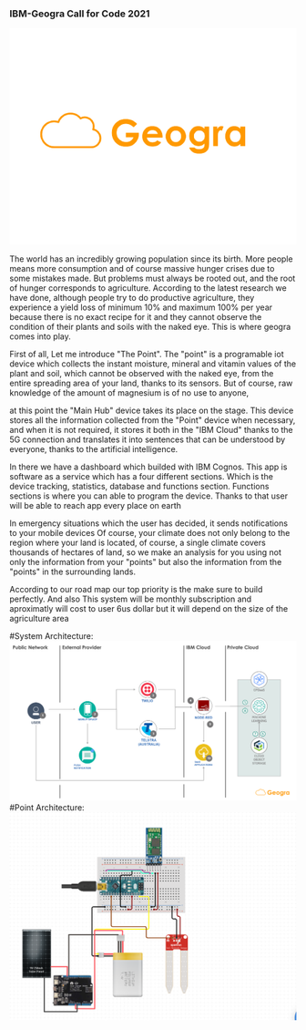 ### IBM-Geogra  Call for Code 2021

![alt text](https://github.com/enf3tri/geogra/blob/main/geogra-removebg-preview(1).png?raw=true)

The world has an incredibly growing population since its birth. More people means more consumption and of course massive hunger crises due to some mistakes made. But problems must always be rooted out, and the root of hunger corresponds to agriculture. According to the latest research we have done, although people try to do productive agriculture, they experience a yield loss of minimum 10% and maximum 100% per year because there is no exact recipe for it and they cannot observe the condition of their plants and soils with the naked eye. This is where geogra comes into play. 

First of all, Let me introduce "The Point". The "point" is a programable iot device which collects the instant moisture, mineral and vitamin values of the plant and soil, which cannot be observed with the naked eye, from the entire spreading area of your land, thanks to its sensors. But of course, raw knowledge of the amount of magnesium is of no use to anyone, 

at this point the "Main Hub" device takes its place on the stage. This device stores all the information collected from the "Point" device when necessary, and when it is not required, it stores it both in the "IBM Cloud" thanks to the 5G connection and translates it into sentences that can be understood by everyone, thanks to the artificial intelligence.

In there we have a dashboard which builded with IBM Cognos. This app is software as a service which has a four different sections. Which is the device tracking, statistics, database and functions section. Functions sections is where you can able to program the device. Thanks to that user will be able to reach app every place on earth

 In emergency situations which the user has decided, it sends notifications to your mobile devices Of course, your climate does not only belong to the region where your land is located, of course, a single climate covers thousands of hectares of land, so we make an analysis for you using not only the information from your "points" but also the information from the "points" in the surrounding lands. 

According to our road map our top priority is the make sure to build perfectly. And also This system will be monthly subscription and aproximatly will cost to user 6us dollar but it will depend on the size of the agriculture area

#System Architecture:
![alt text](https://github.com/enf3tri/geogra/blob/main/System_Architecture.PNG?raw=true)
#Point Architecture:
![alt text](https://github.com/enf3tri/geogra/blob/main/System_Point.PNG?raw=true)



